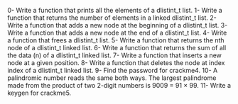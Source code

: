 0- Write a function that prints all the elements of a dlistint_t list.
1- Write a function that returns the number of elements in a linked dlistint_t list.
2- Write a function that adds a new node at the beginning of a dlistint_t list.
3- Write a function that adds a new node at the end of a dlistint_t list.
4- Write a function that frees a dlistint_t list.
5- Write a function that returns the nth node of a dlistint_t linked list.
6- Write a function that returns the sum of all the data (n) of a dlistint_t linked list.
7- Write a function that inserts a new node at a given position.
8- Write a function that deletes the node at index index of a dlistint_t linked list.
9- Find the password for crackme4.
10- A palindromic number reads the same both ways. The largest palindrome made from the product of two 2-digit numbers is 9009 = 91 × 99.
11- Write a keygen for crackme5.

